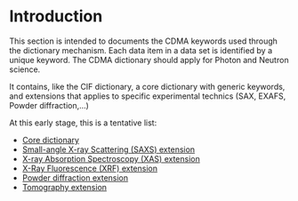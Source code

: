 # Introduction #

This section is intended to documents the CDMA keywords used through the dictionary mechanism.
Each data item in a data set is identified by a unique keyword.
The CDMA dictionary should apply for Photon and Neutron science.

It contains, like the CIF dictionary, a core dictionary with generic keywords, and extensions that applies to specific experimental technics (SAX, EXAFS, Powder diffraction,...)

At this early stage, this is a tentative list:

  * [Core dictionary](CoreDict.md)
  * [Small-angle X-ray Scattering (SAXS) extension](SAXSDict.md)
  * [X-ray Absorption Spectroscopy (XAS) extension](XASDict.md)
  * [X-Ray Fluorescence (XRF) extension](XRFDict.md)
  * [Powder diffraction extension](PowderDiffrDict.md)
  * [Tomography extension](TomoDict.md)